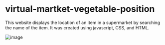 # virtual-martket-vegetable-position
This website displays the location of an item in a supermarket by searching the name of the item. It was created using javascript, CSS, and HTML.

![image](https://user-images.githubusercontent.com/60459622/187594117-46775aa5-0148-43d3-9c13-5dafff2aa170.png)
